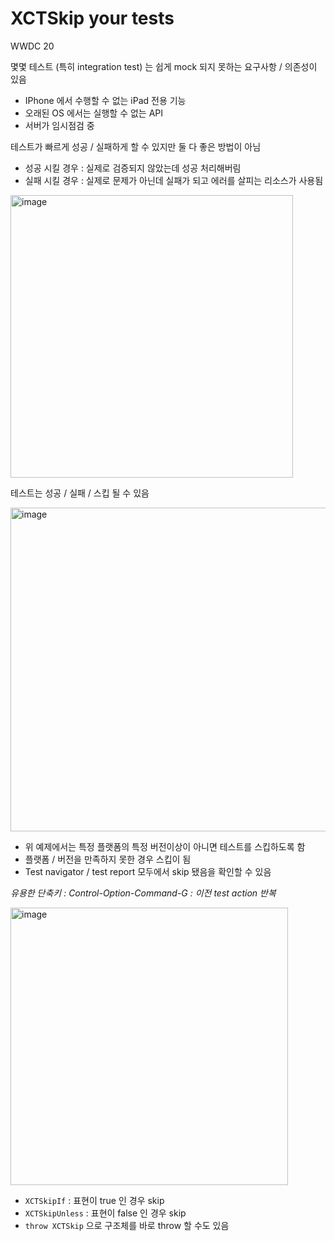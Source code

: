 # XCTSkip your tests

WWDC 20

몇몇 테스트 (특히 integration test) 는 쉽게 mock 되지 못하는 요구사항 / 의존성이 있음

* IPhone 에서 수행할 수 없는 iPad 전용 기능
* 오래된 OS 에서는 실행할 수 없는 API
* 서버가 임시점검 중

테스트가 빠르게 성공 / 실패하게 할 수 있지만 둘 다 좋은 방법이 아님

* 성공 시킬 경우 : 실제로 검증되지 않았는데 성공 처리해버림
* 실패 시킬 경우 : 실제로 문제가 아닌데 실패가 되고 에러를 살피는 리소스가 사용됨

<img width="452" alt="image" src="https://github.com/user-attachments/assets/9407a7a5-1ee6-47b4-89d1-0885d0f7c402">

테스트는 성공 / 실패 / 스킵 될 수 있음

<img width="518" alt="image" src="https://github.com/user-attachments/assets/c44bc19c-2a72-41da-8fc3-1680006f10f5">

* 위 예제에서는 특정 플랫폼의 특정 버전이상이 아니면 테스트를 스킵하도록 함
* 플랫폼 / 버전을 만족하지 못한 경우 스킵이 됨
* Test navigator / test report 모두에서 skip 됐음을 확인할 수 있음

*유용한 단축키 : Control-Option-Command-G : 이전 test action 반복*

<img width="444" alt="image" src="https://github.com/user-attachments/assets/b83b6950-aa6f-44bf-9003-12d1248140ec">


* `XCTSkipIf` : 표현이 true 인 경우 skip
* `XCTSkipUnless` : 표현이 false 인 경우 skip
* `throw XCTSkip` 으로 구조체를 바로 throw 할 수도 있음

